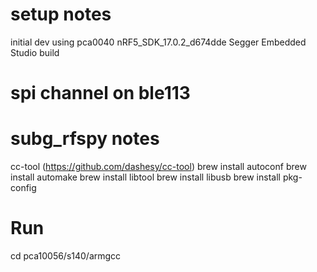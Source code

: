 # setup notes

initial dev using pca0040
nRF5_SDK_17.0.2_d674dde
Segger Embedded Studio build

# spi channel on ble113
<usart channel="0" mode="spi_master" alternate="1" polarity="negative" phase="0" endianness="lsb" baud="57200" endpoint="none" />

# subg_rfspy notes

cc-tool (https://github.com/dashesy/cc-tool)
brew install autoconf
brew install automake
brew install libtool
brew install libusb
brew install pkg-config

# Run
cd pca10056/s140/armgcc
